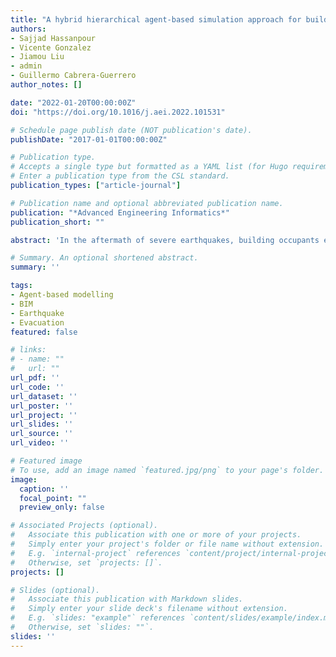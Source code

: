 ```yaml
---
title: "A hybrid hierarchical agent-based simulation approach for buildings indoor layout evaluation based on the post-earthquake evacuation"
authors:
- Sajjad Hassanpour
- Vicente Gonzalez
- Jiamou Liu
- admin
- Guillermo Cabrera-Guerrero
author_notes: []

date: "2022-01-20T00:00:00Z"
doi: "https://doi.org/10.1016/j.aei.2022.101531"

# Schedule page publish date (NOT publication's date).
publishDate: "2017-01-01T00:00:00Z"

# Publication type.
# Accepts a single type but formatted as a YAML list (for Hugo requirements).
# Enter a publication type from the CSL standard.
publication_types: ["article-journal"]

# Publication name and optional abbreviated publication name.
publication: "*Advanced Engineering Informatics*"
publication_short: ""

abstract: 'In the aftermath of severe earthquakes, building occupants evacuation behaviour is a vital indicator of the performance of an indoor building design. However, earthquake evacuation has been systematically neglected in the current building design practice. Arguably, one of the primary reasons for this is that post-earthquake evacuation behaviour is complex and distinct from all other types of evacuation behaviours such as fire. Thus, a comprehensive approach to considering the integration of human evacuation behaviour and a building's indoor layout design, mainly focused on non-structural damage, has been consistently neglected in the literature. In this paper, a hierarchical hybrid Agent-Based Model (ABM) framework integrated with a Cellular Automata (CA) and a 2D Building Information Model (BIM) damage visualisation to consider an approximation of non-structural damage has been developed. The proposed ABM incorporates learning mechanisms and human psychological aspects influencing evacuees' utility during the navigation process. The proposed approach was verified by comparing the results to previous real-life post-earthquake evacuation data and a “model to model” comparison of results from the existing relevant studies. The model prototype was successfully tested to simulate the pedestrian evacuation process from one floor of the new engineering building at The University of Auckland, New Zealand. The proposed simulation approach has been carried out for two different internal layout design alternatives where five population sizes are evacuated through different scenarios. The outputs from this study can be used to improve the design's compatibility of the building's indoor layout with the occupants' post-earthquake evacuation behaviour.'

# Summary. An optional shortened abstract.
summary: ''

tags:
- Agent-based modelling
- BIM
- Earthquake
- Evacuation
featured: false

# links:
# - name: ""
#   url: ""
url_pdf: ''
url_code: ''
url_dataset: ''
url_poster: ''
url_project: ''
url_slides: ''
url_source: ''
url_video: ''

# Featured image
# To use, add an image named `featured.jpg/png` to your page's folder. 
image:
  caption: ''
  focal_point: ""
  preview_only: false

# Associated Projects (optional).
#   Associate this publication with one or more of your projects.
#   Simply enter your project's folder or file name without extension.
#   E.g. `internal-project` references `content/project/internal-project/index.md`.
#   Otherwise, set `projects: []`.
projects: []

# Slides (optional).
#   Associate this publication with Markdown slides.
#   Simply enter your slide deck's filename without extension.
#   E.g. `slides: "example"` references `content/slides/example/index.md`.
#   Otherwise, set `slides: ""`.
slides: ''
---
```


